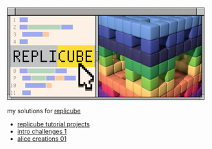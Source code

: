 [![header](./header.jpg)](https://s.team/a/3401490)

my solutions for [replicube](https://s.team/a/3401490)

- [replicube tutorial projects](./src/000-replicube-tutorial-projects/)
- [intro challenges 1](./src/001-intro-challenges-1/)
- [alice creations 01](./src/002-alice-creations-01/)
